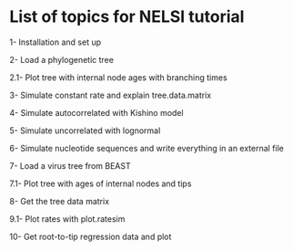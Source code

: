 List of topics for NELSI tutorial
=================================

1- Installation and set up

2- Load a phylogenetic tree

   2.1- Plot tree with internal node ages with branching times

3- Simulate constant rate and explain tree.data.matrix

4- Simulate autocorrelated with Kishino model

5- Simulate uncorrelated with lognormal

6- Simulate nucleotide sequences and write everything in an external file

7- Load a virus tree from BEAST

  7.1- Plot tree with ages of internal nodes and tips

8- Get the tree data matrix

  9.1- Plot rates with plot.ratesim

10- Get root-to-tip regression data and plot

